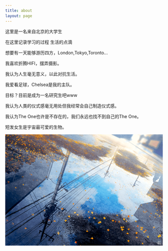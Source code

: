 ```yaml
---
title: about
layout: page
---
```


这里是一名来自北京的大学生

在这里记录学习的过程  生活的点滴

想要有一天能够游历四方，London,Tokyo,Toronto...

我喜欢折腾HIFI，摆弄摄影。

我认为人生毫无意义，以此对抗生活。

我爱看足球，Chelsea是我的主队。

目标？目前是成为一名研究生吧www

我认为人类的仪式感毫无用处但我经常会自己制造仪式感。

我认为The One也许是不存在的，我们永远也找不到自己的The One。

短发女生是宇宙最可爱的生物。

![0](https://github.com/thymelee/thymelee.github.io/blob/master/about/about.png)

